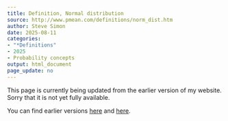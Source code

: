 ```yaml
---
title: Definition, Normal distribution
source: http://www.pmean.com/definitions/norm_dist.htm
author: Steve Simon
date: 2025-08-11
categories:
- "*Definitions"
- 2025
- Probability concepts
output: html_document
page_update: no
---
```


This page is currently being updated from the earlier version of my website. Sorry that it is not yet fully available.

<!---More--->

You can find earlier versions [here][sim1] and [here][sim2].

[sim1]: http://www.pmean.com/definitions/norm_dist.htm
[sim2]: http://new.pmean.com/definition-normal-distribution/
